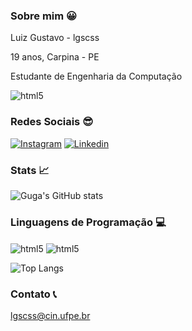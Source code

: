 ### Sobre mim 😀
Luiz Gustavo - lgscss

19 anos, Carpina - PE

Estudante de Engenharia da Computação

<div style="display: inline_block">
    <img align="center" alt="html5" src="https://scontent.xx.fbcdn.net/v/t1.15752-9/436752827_312881161873585_5270265677352077132_n.png?_nc_cat=111&ccb=1-7&_nc_sid=5f2048&_nc_ohc=3ohSKas4Q9oAb7_-Nyi&_nc_ad=z-m&_nc_cid=0&_nc_ht=scontent.xx&oh=03_Q7cD1QHImCXXczANcZGPGKKm3OkUoNufWuJFYhCvRTkksAG4ig&oe=664B8712">
    <p>
</div>

### Redes Sociais 😎

[![Instagram](https://img.shields.io/badge/Instagram-E4405F?style=for-the-badge&logo=instagram&logoColor=white)](https://www.instagram.com/lzgustavo13)
[![Linkedin](https://img.shields.io/badge/LinkedIn-0077B5?style=for-the-badge&logo=linkedin&logoColor=white)](https://www.linkedin.com/in/luiz-gustavo-b14205305/?trk=opento_sprofile_details)

### Stats 📈
![Guga's GitHub stats](https://github-readme-stats.vercel.app/api?username=lzgustavo13&show_icons=true&theme=dark)


### Linguagens de Programação 💻
<div style="display: inline_block">
    <img align="center" alt="html5" src="https://img.shields.io/badge/C-00599C?style=for-the-badge&logo=c&logoColor=white)">
    <img align="center" alt="html5" src="https://img.shields.io/badge/C%2B%2B-00599C?style=for-the-badge&logo=c%2B%2B&logoColor=white)">
    <p>
</div>


![Top Langs](https://github-readme-stats.vercel.app/api/top-langs/?username=lzgustavo13&hide_progress=true)


### Contato 📞
lgscss@cin.ufpe.br
